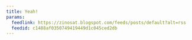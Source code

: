 ```yaml
---
title: Yeah!
params:
  feedlink: https://zinosat.blogspot.com/feeds/posts/default?alt=rss
  feedid: c1488af0350749419449d1c045ced2db
---
```

